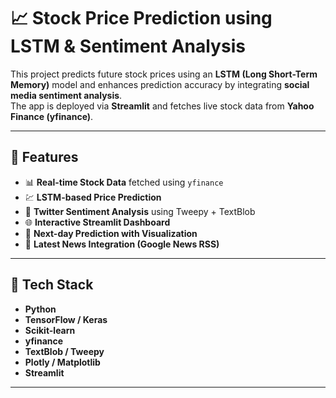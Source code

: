 # 📈 Stock Price Prediction using LSTM & Sentiment Analysis

This project predicts future stock prices using an **LSTM (Long Short-Term Memory)** model and enhances prediction accuracy by integrating **social media sentiment analysis**.  
The app is deployed via **Streamlit** and fetches live stock data from **Yahoo Finance (yfinance)**.

---

## 🚀 Features
- 📊 **Real-time Stock Data** fetched using `yfinance`
- 💹 **LSTM-based Price Prediction**
- 🧠 **Twitter Sentiment Analysis** using Tweepy + TextBlob
- 🌐 **Interactive Streamlit Dashboard**
- 🧾 **Next-day Prediction with Visualization**
- 📰 **Latest News Integration (Google News RSS)**

---

## 🧩 Tech Stack
- **Python**
- **TensorFlow / Keras**
- **Scikit-learn**
- **yfinance**
- **TextBlob / Tweepy**
- **Plotly / Matplotlib**
- **Streamlit**

---


